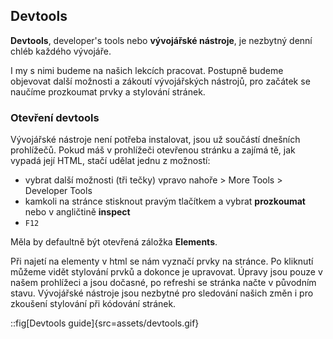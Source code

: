 ## Devtools

**Devtools**, developer's tools nebo **vývojářské nástroje**, je nezbytný denní chléb každého vývojáře.

I my s nimi budeme na našich lekcích pracovat. Postupně budeme objevovat další možnosti a zákoutí vývojářských nástrojů, pro začátek se naučíme prozkoumat prvky a stylování stránek.

### Otevření devtools

Vývojářské nástroje není potřeba instalovat, jsou už součástí dnešních prohlížečů. Pokud máš v prohlížeči otevřenou stránku a zajímá tě, jak vypadá její HTML, stačí udělat jednu z možností:

- vybrat další možnosti (tři tečky) vpravo nahoře > More Tools > Developer Tools
- kamkoli na stránce stisknout pravým tlačítkem a vybrat **prozkoumat** nebo v angličtině **inspect**
- `F12`

Měla by defaultně být otevřená záložka **Elements**.

Při najetí na elementy v html se nám vyznačí prvky na stránce. Po kliknutí můžeme vidět stylování prvků a dokonce je upravovat. Úpravy jsou pouze v našem prohlížeci a jsou dočasné, po refreshi se stránka načte v původním stavu. Vývojářské nástroje jsou nezbytné pro sledování našich změn i pro zkoušení stylování při kódování stránek.

::fig[Devtools guide]{src=assets/devtools.gif}
